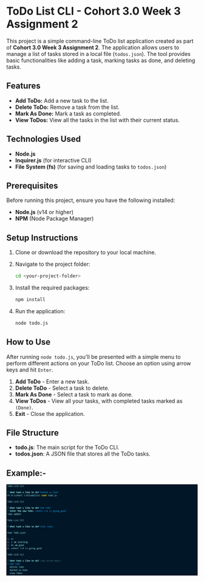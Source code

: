 # ToDo List CLI - Cohort 3.0 Week 3 Assignment 2

This project is a simple command-line ToDo list application created as part of **Cohort 3.0 Week 3 Assignment 2**. The application allows users to manage a list of tasks stored in a local file (`todos.json`). The tool provides basic functionalities like adding a task, marking tasks as done, and deleting tasks.

## Features

- **Add ToDo:** Add a new task to the list.
- **Delete ToDo:** Remove a task from the list.
- **Mark As Done:** Mark a task as completed.
- **View ToDos:** View all the tasks in the list with their current status.

## Technologies Used

- **Node.js**
- **Inquirer.js** (for interactive CLI)
- **File System (fs)** (for saving and loading tasks to `todos.json`)

## Prerequisites

Before running this project, ensure you have the following installed:

- **Node.js** (v14 or higher)
- **NPM** (Node Package Manager)

## Setup Instructions

1. Clone or download the repository to your local machine.
   
2. Navigate to the project folder:

    ```bash
    cd <your-project-folder>
    ```

3. Install the required packages:

    ```bash
    npm install
    ```

4. Run the application:

    ```bash
    node todo.js
    ```

## How to Use

After running `node todo.js`, you'll be presented with a simple menu to perform different actions on your ToDo list. Choose an option using arrow keys and hit `Enter`.

1. **Add ToDo** - Enter a new task.
2. **Delete ToDo** - Select a task to delete.
3. **Mark As Done** - Select a task to mark as done.
4. **View ToDos** - View all your tasks, with completed tasks marked as `(Done)`.
5. **Exit** - Close the application.

## File Structure

- **todo.js**: The main script for the ToDo CLI.
- **todos.json**: A JSON file that stores all the ToDo tasks.

## Example:-

![alt text](image.png)